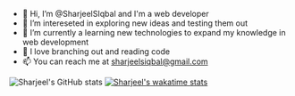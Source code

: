 - 👋 Hi, I’m @SharjeelSIqbal and I'm a web developer
- 👀 I’m intereseted in exploring new ideas and testing them out
- 🌱 I’m currently a learning new technologies to expand my knowledge in web development
- 💞️ I love branching out and reading code
- 📫 You can reach me at sharjeelsiqbal@gmail.com

![Sharjeel's GitHub stats](https://github-readme-stats.vercel.app/api?username=SharjeelSiqbal&show_icons=true&theme=dracula) [![Sharjeel's wakatime stats](https://github-readme-stats.vercel.app/api/wakatime?username=SharjeelSiqbal)](https://github.com/SharjeelSiqbal/github-readme-stats)



<!---
SharjeelSIqbal/SharjeelSIqbal is a ✨ special ✨ repository because its `README.md` (this file) appears on your GitHub profile.
You can click the Preview link to take a look at your changes.
--->
